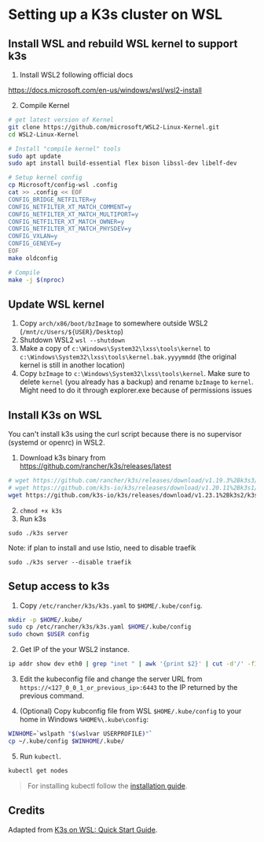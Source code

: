 # Setting up a K3s cluster on WSL

## Install WSL and rebuild WSL kernel to support k3s

1. Install WSL2 following official docs

https://docs.microsoft.com/en-us/windows/wsl/wsl2-install

2. Compile Kernel
```bash
# get latest version of Kernel
git clone https://github.com/microsoft/WSL2-Linux-Kernel.git
cd WSL2-Linux-Kernel

# Install "compile kernel" tools
sudo apt update
sudo apt install build-essential flex bison libssl-dev libelf-dev

# Setup kernel config
cp Microsoft/config-wsl .config
cat >> .config << EOF
CONFIG_BRIDGE_NETFILTER=y
CONFIG_NETFILTER_XT_MATCH_COMMENT=y
CONFIG_NETFILTER_XT_MATCH_MULTIPORT=y
CONFIG_NETFILTER_XT_MATCH_OWNER=y
CONFIG_NETFILTER_XT_MATCH_PHYSDEV=y
CONFIG_VXLAN=y
CONFIG_GENEVE=y
EOF
make oldconfig

# Compile
make -j $(nproc)
```

## Update WSL kernel

1. Copy `arch/x86/boot/bzImage` to somewhere outside WSL2 (`/mnt/c/Users/${USER}/Desktop`)
2. Shutdown WSL2 `wsl --shutdown`
3. Make a copy of `c:\Windows\System32\lxss\tools\kernel` to `c:\Windows\System32\lxss\tools\kernel.bak.yyyymmdd` (the original kernel is still in another location)
4. Copy `bzImage` to `c:\Windows\System32\lxss\tools\kernel`. Make sure to delete `kernel` (you already has a backup) and rename `bzImage` to `kernel`. Might need to do it through explorer.exe because of permissions issues

## Install K3s on WSL

You can't install k3s using the curl script because there is no supervisor (systemd or openrc) in WSL2.

1. Download k3s binary from https://github.com/rancher/k3s/releases/latest
```bash
# wget https://github.com/rancher/k3s/releases/download/v1.19.3%2Bk3s3/k3s
# wget https://github.com/k3s-io/k3s/releases/download/v1.20.11%2Bk3s1/k3s
wget https://github.com/k3s-io/k3s/releases/download/v1.23.1%2Bk3s2/k3s
```
2. `chmod +x k3s`
3. Run k3s 
```
sudo ./k3s server 
```
Note: if plan to install and use Istio, need to disable traefik
```
sudo ./k3s server --disable traefik
```
## Setup access to k3s
1. Copy `/etc/rancher/k3s/k3s.yaml` to `$HOME/.kube/config`.
```bash
mkdir -p $HOME/.kube/
sudo cp /etc/rancher/k3s/k3s.yaml $HOME/.kube/config
sudo chown $USER config
```
2. Get IP of the your WSL2 instance.
```bash
ip addr show dev eth0 | grep "inet " | awk '{print $2}' | cut -d'/' -f1
```
3. Edit the kubeconfig file and change the server URL from `https://<127_0_0_1_or_previous_ip>:6443` to the IP returned by the previous command.

4. (Optional) Copy kubconfig file from WSL `$HOME/.kube/config` to your home in Windows `%HOME%\.kube\config`:
```bash
WINHOME=`wslpath "$(wslvar USERPROFILE)"`
cp ~/.kube/config $WINHOME/.kube/
```
5. Run `kubectl`.
```bash
kubectl get nodes
```
> For installing kubectl follow the [installation guide](https://kubernetes.io/docs/tasks/tools/install-kubectl/).
## Credits
Adapted from [K3s on WSL: Quick Start Guide](https://gist.github.com/ibuildthecloud/1b7d6940552ada6d37f54c71a89f7d00).
